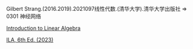 Gilbert Strang.(2016.2019).2021097线性代数.(清华大学).清华大学出版社 => 0301 神经网络

[Introduction to Linear Algebra](https://math.mit.edu/~gs/linearalgebra/)

[ILA, 6th Ed. (2023)](https://math.mit.edu/~gs/linearalgebra/ila6/indexila6.html)

